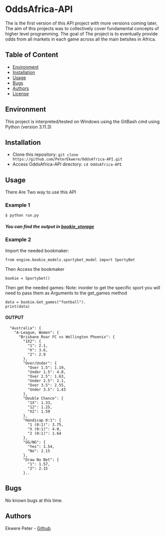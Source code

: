 # OddsAfrica-API
The is the first version of this API project with more versions coming later, The aim of this projects was to collectively cover fundamental concepts of higher level programming. The goal of The project is to eventually provide odds from all markets in each game across all the main betsites in Africa.


## Table of Content
* [Environment](#environment)
* [Installation](#installation)
* [Usage](#usage)
* [Bugs](#bugs)
* [Authors](#authors)
* [License](#license)


## Environment
This project is interpreted/tested on Windows using the GitBash cmd using Python (version 3.11.3)

## Installation
* Clone this repository: `git clone https://github.com/PeterEkwere/OddsAfrica-API.git`
* Access OddsAfrica-API directory: `cd OddsAfrica-API`



## Usage
There Are Two way to use this API

### Example 1

```
$ python run.py 
```
##### You can find the output in [bookie_storage](/engine/storage_engine/bookie_storage)


### Example 2

Import the needed bookmaker:
```
from engine.bookie_models.sportybet_model import SportyBet
```
Then Access the bookmaker

```
bookie = Sportybet()
```

Then get the needed games:
Note: inorder to get the specific sport you will need to pass them as Arguments to the get_games method
```
data = bookie.Get_games("football").
print(data)
```

#### OUTPUT
```
  "Australia": {
    "A-League, Women": {
      "Brisbane Roar FC vs Wellington Phoenix": {
        "1X2": {
          "1": 2.1,
          "X": 3.6,
          "2": 2.9
        },
        "Over/Under": {
          "Over 1.5": 1.19,
          "Under 1.5": 4.0,
          "Over 2.5": 1.63,
          "Under 2.5": 2.1,
          "Over 3.5": 2.55,
          "Under 3.5": 1.43
        },
        "Double Chance": {
          "1X": 1.33,
          "12": 1.25,
          "X2": 1.59
        },
        "Handicap 0:1": {
          "1 (0:1)": 3.75,
          "X (0:1)": 4.0,
          "2 (0:1)": 1.64
        },
        "GG/NG": {
          "Yes": 1.54,
          "No": 2.15
        },
        "Draw No Bet": {
          "1": 1.57,
          "2": 2.15
        }..
```


## Bugs
No known bugs at this time. 

## Authors
Ekwere Peter - [Github](https://github.com/PeterEkwere)

